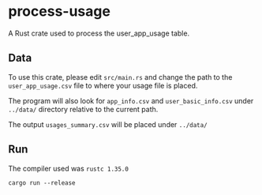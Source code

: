 # process-usage

A Rust crate used to process the user_app_usage table.

## Data

To use this crate, please edit `src/main.rs` and change the path to the `user_app_usage.csv` file to where your usage file is placed. 

The program will also look for `app_info.csv` and `user_basic_info.csv` under `../data/` directory relative to the current path.

The output `usages_summary.csv` will be placed under `../data/`

## Run

The compiler used was `rustc 1.35.0`

```shell
cargo run --release
```